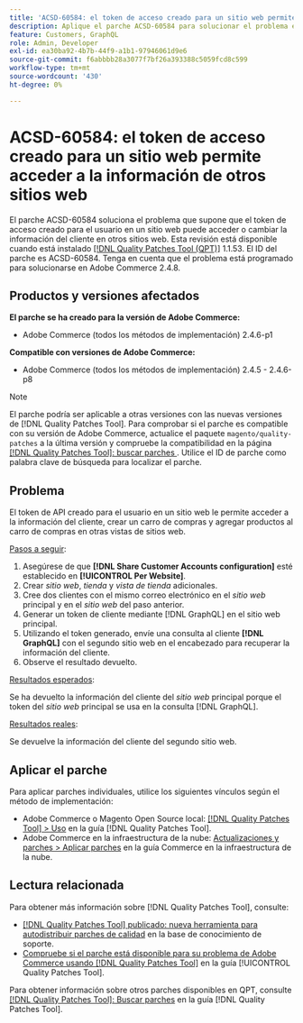 ```yaml
---
title: 'ACSD-60584: el token de acceso creado para un sitio web permite acceder a la información de otros sitios web'
description: Aplique el parche ACSD-60584 para solucionar el problema en el que el token de acceso creado para el usuario en un sitio web puede acceder o cambiar la información del cliente en otros sitios web.
feature: Customers, GraphQL
role: Admin, Developer
exl-id: ea30ba92-4b7b-44f9-a1b1-97946061d9e6
source-git-commit: f6abbbb28a3077f7bf26a393388c5059fcd8c599
workflow-type: tm+mt
source-wordcount: '430'
ht-degree: 0%

---
```


# ACSD-60584: el token de acceso creado para un sitio web permite acceder a la información de otros sitios web

El parche ACSD-60584 soluciona el problema que supone que el token de acceso creado para el usuario en un sitio web puede acceder o cambiar la información del cliente en otros sitios web. Esta revisión está disponible cuando está instalado [[!DNL Quality Patches Tool (QPT)]](https://experienceleague.adobe.com/docs/commerce-operations/tools/quality-patches-tool/usage.html) 1.1.53. El ID del parche es ACSD-60584. Tenga en cuenta que el problema está programado para solucionarse en Adobe Commerce 2.4.8.

## Productos y versiones afectados

**El parche se ha creado para la versión de Adobe Commerce:**

* Adobe Commerce (todos los métodos de implementación) 2.4.6-p1

**Compatible con versiones de Adobe Commerce:**

* Adobe Commerce (todos los métodos de implementación) 2.4.5 - 2.4.6-p8

>[!NOTE]
>
>El parche podría ser aplicable a otras versiones con las nuevas versiones de [!DNL Quality Patches Tool]. Para comprobar si el parche es compatible con su versión de Adobe Commerce, actualice el paquete `magento/quality-patches` a la última versión y compruebe la compatibilidad en la página [[!DNL Quality Patches Tool]: buscar parches ](https://experienceleague.adobe.com/tools/commerce-quality-patches/index.html). Utilice el ID de parche como palabra clave de búsqueda para localizar el parche.

## Problema

El token de API creado para el usuario en un sitio web le permite acceder a la información del cliente, crear un carro de compras y agregar productos al carro de compras en otras vistas de sitios web.

<u>Pasos a seguir</u>:

1. Asegúrese de que **[!DNL Share Customer Accounts configuration]** esté establecido en **[!UICONTROL Per Website]**.
1. Crear *sitio web*, *tienda* y *vista de tienda* adicionales.
1. Cree dos clientes con el mismo correo electrónico en el *sitio web* principal y en el *sitio web* del paso anterior.
1. Generar un token de cliente mediante [!DNL GraphQL] en el sitio web principal.
1. Utilizando el token generado, envíe una consulta al cliente **[!DNL GraphQL]** con el segundo sitio web en el encabezado para recuperar la información del cliente.
1. Observe el resultado devuelto.

<u>Resultados esperados</u>:

Se ha devuelto la información del cliente del *sitio web* principal porque el token del *sitio web* principal se usa en la consulta [!DNL GraphQL].

<u>Resultados reales</u>:

Se devuelve la información del cliente del segundo sitio web.

## Aplicar el parche

Para aplicar parches individuales, utilice los siguientes vínculos según el método de implementación:

* Adobe Commerce o Magento Open Source local: [[!DNL Quality Patches Tool] > Uso](/help/tools/quality-patches-tool/usage.md) en la guía [!DNL Quality Patches Tool].
* Adobe Commerce en la infraestructura de la nube: [Actualizaciones y parches > Aplicar parches](https://experienceleague.adobe.com/docs/commerce-cloud-service/user-guide/develop/upgrade/apply-patches.html) en la guía Commerce en la infraestructura de la nube.

## Lectura relacionada

Para obtener más información sobre [!DNL Quality Patches Tool], consulte:

* [[!DNL Quality Patches Tool] publicado: nueva herramienta para autodistribuir parches de calidad](https://experienceleague.adobe.com/en/docs/commerce-knowledge-base/kb/announcements/commerce-announcements/magento-quality-patches-released-new-tool-to-self-serve-quality-patches) en la base de conocimiento de soporte.
* [Compruebe si el parche está disponible para su problema de Adobe Commerce usando [!DNL Quality Patches Tool]](/help/tools/quality-patches-tool/patches-available-in-qpt/check-patch-for-magento-issue-with-magento-quality-patches.md) en la guía [!UICONTROL Quality Patches Tool].


Para obtener información sobre otros parches disponibles en QPT, consulte [[!DNL Quality Patches Tool]: Buscar parches](https://experienceleague.adobe.com/tools/commerce-quality-patches/index.html) en la guía [!DNL Quality Patches Tool].
